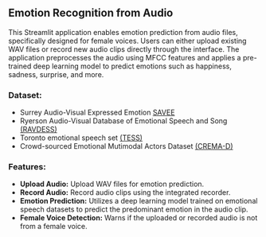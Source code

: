 ## Emotion Recognition from Audio
This Streamlit application enables emotion prediction from audio files, specifically designed for female voices. Users can either upload existing WAV files or record new audio clips directly through the interface. The application preprocesses the audio using MFCC features and applies a pre-trained deep learning model to predict emotions such as happiness, sadness, surprise, and more.

### Dataset:
- Surrey Audio-Visual Expressed Emotion [SAVEE](https://www.kaggle.com/datasets/ejlok1/surrey-audiovisual-expressed-emotion-savee)
- Ryerson Audio-Visual Database of Emotional Speech and Song [(RAVDESS)](https://www.kaggle.com/datasets/uwrfkaggler/ravdess-emotional-speech-audio)
- Toronto emotional speech set [(TESS)](https://www.kaggle.com/datasets/ejlok1/toronto-emotional-speech-set-tess)
- Crowd-sourced Emotional Mutimodal Actors Dataset [(CREMA-D)](https://www.kaggle.com/datasets/ejlok1/cremad)

### Features:
- **Upload Audio:** Upload WAV files for emotion prediction.
- **Record Audio:** Record audio clips using the integrated recorder.
- **Emotion Prediction:** Utilizes a deep learning model trained on emotional speech datasets to predict the predominant emotion in the audio clip.
- **Female Voice Detection:** Warns if the uploaded or recorded audio is not from a female voice.
